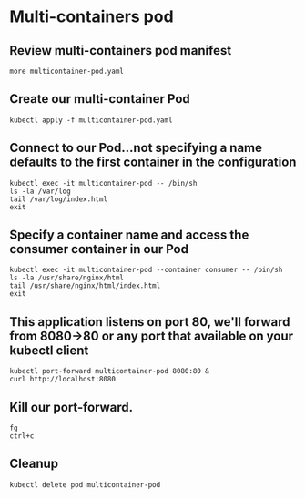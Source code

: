 # Multi-containers pod

## Review multi-containers pod manifest

```shell
more multicontainer-pod.yaml
```

## Create our multi-container Pod

```shell
kubectl apply -f multicontainer-pod.yaml
```

## Connect to our Pod...not specifying a name defaults to the first container in the configuration

```shell
kubectl exec -it multicontainer-pod -- /bin/sh
ls -la /var/log
tail /var/log/index.html
exit
```

## Specify a container name and access the consumer container in our Pod

```shell
kubectl exec -it multicontainer-pod --container consumer -- /bin/sh
ls -la /usr/share/nginx/html
tail /usr/share/nginx/html/index.html
exit
```

## This application listens on port 80, we'll forward from 8080->80 or any port that available on your kubectl client

```shell
kubectl port-forward multicontainer-pod 8080:80 &
curl http://localhost:8080
```

## Kill our port-forward.

```shell
fg
ctrl+c
```

## Cleanup

```shell
kubectl delete pod multicontainer-pod
```